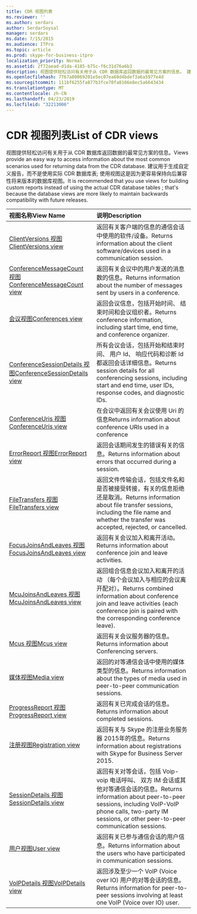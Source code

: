 ```yaml
---
title: CDR 视图列表
ms.reviewer: ''
ms.author: serdars
author: SerdarSoysal
manager: serdars
ms.date: 7/15/2015
ms.audience: ITPro
ms.topic: article
ms.prod: skype-for-business-itpro
localization_priority: Normal
ms.assetid: 2f72aead-d1da-4185-b75c-f6c31d76a6b3
description: 视图提供轻松访问有关用于从 CDR 数据库返回数据的最常见方案的信息。 建议用于生成自定义报告，而不是使用实际 CDR 数据库表; 使用视图这是因为更容易保持向后兼容性将来版本的数据库视图。
ms.openlocfilehash: 7767a80069201e5ec07ea68d4bdef3a6a5977e4d
ms.sourcegitcommit: 111bf6255fa877b3fce70fa8166e8ec5a6643434
ms.translationtype: MT
ms.contentlocale: zh-CN
ms.lasthandoff: 04/23/2019
ms.locfileid: "32213006"
---
```

# <a name="list-of-cdr-views"></a><span data-ttu-id="5b866-104">CDR 视图列表</span><span class="sxs-lookup"><span data-stu-id="5b866-104">List of CDR views</span></span>
 
<span data-ttu-id="5b866-105">视图提供轻松访问有关用于从 CDR 数据库返回数据的最常见方案的信息。</span><span class="sxs-lookup"><span data-stu-id="5b866-105">Views provide an easy way to access information about the most common scenarios used for returning data from the CDR database.</span></span> <span data-ttu-id="5b866-106">建议用于生成自定义报告，而不是使用实际 CDR 数据库表; 使用视图这是因为更容易保持向后兼容性将来版本的数据库视图。</span><span class="sxs-lookup"><span data-stu-id="5b866-106">It is recommended that you use views for building custom reports instead of using the actual CDR database tables ; that's because the database views are more likely to maintain backwards compatibility with future releases.</span></span>
  
|<span data-ttu-id="5b866-107">**视图名称**</span><span class="sxs-lookup"><span data-stu-id="5b866-107">**View Name**</span></span>|<span data-ttu-id="5b866-108">**说明**</span><span class="sxs-lookup"><span data-stu-id="5b866-108">**Description**</span></span>|
|:-----|:-----|
|[<span data-ttu-id="5b866-109">ClientVersions 视图</span><span class="sxs-lookup"><span data-stu-id="5b866-109">ClientVersions view</span></span>](clientversions-0.md) <br/> |<span data-ttu-id="5b866-110">返回有关客户端的信息的通信会话中使用的软件/设备。</span><span class="sxs-lookup"><span data-stu-id="5b866-110">Returns information about the client software/devices used in a communication session.</span></span>  <br/> |
|[<span data-ttu-id="5b866-111">ConferenceMessageCount 视图</span><span class="sxs-lookup"><span data-stu-id="5b866-111">ConferenceMessageCount view</span></span>](conferencemessagecount-0.md) <br/> |<span data-ttu-id="5b866-112">返回有关会议中的用户发送的消息数的信息。</span><span class="sxs-lookup"><span data-stu-id="5b866-112">Returns information about the number of messages sent by users in a conference.</span></span>  <br/> |
|[<span data-ttu-id="5b866-113">会议视图</span><span class="sxs-lookup"><span data-stu-id="5b866-113">Conferences view</span></span>](conferences-0.md) <br/> |<span data-ttu-id="5b866-114">返回会议信息，包括开始时间、 结束时间和会议组织者。</span><span class="sxs-lookup"><span data-stu-id="5b866-114">Returns conference information, including start time, end time, and conference organizer.</span></span>  <br/> |
|[<span data-ttu-id="5b866-115">ConferenceSessionDetails 视图</span><span class="sxs-lookup"><span data-stu-id="5b866-115">ConferenceSessionDetails view</span></span>](conferencesessiondetails.md) <br/> |<span data-ttu-id="5b866-116">所有会议会话，包括开始和结束时间、 用户 Id、 响应代码和诊断 Id 都返回会话详细信息。</span><span class="sxs-lookup"><span data-stu-id="5b866-116">Returns session details for all conferencing sessions, including start and end time, user IDs, response codes, and diagnostic IDs.</span></span>  <br/> |
|[<span data-ttu-id="5b866-117">ConferenceUris 视图</span><span class="sxs-lookup"><span data-stu-id="5b866-117">ConferenceUris view</span></span>](conferenceuris-0.md) <br/> |<span data-ttu-id="5b866-118">在会议中返回有关会议使用 Uri 的信息</span><span class="sxs-lookup"><span data-stu-id="5b866-118">Returns information about conference URIs used in a conference</span></span>  <br/> |
|[<span data-ttu-id="5b866-119">ErrorReport 视图</span><span class="sxs-lookup"><span data-stu-id="5b866-119">ErrorReport view</span></span>](errorreport-0.md) <br/> |<span data-ttu-id="5b866-120">返回会话期间发生的错误有关的信息。</span><span class="sxs-lookup"><span data-stu-id="5b866-120">Returns information about errors that occurred during a session.</span></span>  <br/> |
|[<span data-ttu-id="5b866-121">FileTransfers 视图</span><span class="sxs-lookup"><span data-stu-id="5b866-121">FileTransfers view</span></span>](filetransfers.md) <br/> |<span data-ttu-id="5b866-122">返回文件传输会话，包括文件名和是否被接受转接，有关的信息拒绝还是取消。</span><span class="sxs-lookup"><span data-stu-id="5b866-122">Returns information about file transfer sessions, including the file name and whether the transfer was accepted, rejected, or cancelled.</span></span>  <br/> |
|[<span data-ttu-id="5b866-123">FocusJoinsAndLeaves 视图</span><span class="sxs-lookup"><span data-stu-id="5b866-123">FocusJoinsAndLeaves view</span></span>](focusjoinsandleaves-0.md) <br/> |<span data-ttu-id="5b866-124">返回有关会议加入和离开活动。</span><span class="sxs-lookup"><span data-stu-id="5b866-124">Returns information about conference join and leave activities.</span></span>  <br/> |
|[<span data-ttu-id="5b866-125">McuJoinsAndLeaves 视图</span><span class="sxs-lookup"><span data-stu-id="5b866-125">McuJoinsAndLeaves view</span></span>](mcujoinsandleaves-0.md) <br/> |<span data-ttu-id="5b866-126">返回组合信息会议加入和离开的活动 （每个会议加入与相应的会议离开配对）。</span><span class="sxs-lookup"><span data-stu-id="5b866-126">Returns combined information about conference join and leave activities (each conference join is paired with the corresponding conference leave).</span></span>  <br/> |
|[<span data-ttu-id="5b866-127">Mcus 视图</span><span class="sxs-lookup"><span data-stu-id="5b866-127">Mcus view</span></span>](mcus-0.md) <br/> |<span data-ttu-id="5b866-128">返回有关会议服务器的信息。</span><span class="sxs-lookup"><span data-stu-id="5b866-128">Returns information about Conferencing servers.</span></span>  <br/> |
|[<span data-ttu-id="5b866-129">媒体视图</span><span class="sxs-lookup"><span data-stu-id="5b866-129">Media view</span></span>](media-0.md) <br/> |<span data-ttu-id="5b866-130">返回的对等通信会话中使用的媒体类型的信息。</span><span class="sxs-lookup"><span data-stu-id="5b866-130">Returns information about the types of media used in peer-to-peer communication sessions.</span></span>  <br/> |
|[<span data-ttu-id="5b866-131">ProgressReport 视图</span><span class="sxs-lookup"><span data-stu-id="5b866-131">ProgressReport view</span></span>](progressreport-0.md) <br/> |<span data-ttu-id="5b866-132">返回有关已完成会话的信息。</span><span class="sxs-lookup"><span data-stu-id="5b866-132">Returns information about completed sessions.</span></span>  <br/> |
|[<span data-ttu-id="5b866-133">注册视图</span><span class="sxs-lookup"><span data-stu-id="5b866-133">Registration view</span></span>](registration-0.md) <br/> |<span data-ttu-id="5b866-134">返回有关与 Skype 的注册业务服务器 2015年的信息。</span><span class="sxs-lookup"><span data-stu-id="5b866-134">Returns information about registrations with Skype for Business Server 2015.</span></span>  <br/> |
|[<span data-ttu-id="5b866-135">SessionDetails 视图</span><span class="sxs-lookup"><span data-stu-id="5b866-135">SessionDetails view</span></span>](sessiondetails-0.md) <br/> |<span data-ttu-id="5b866-136">返回有关对等会话，包括 Voip-voip 电话呼叫、 双方 IM 会话或其他对等通信会话的信息。</span><span class="sxs-lookup"><span data-stu-id="5b866-136">Returns information about peer-to-peer sessions, including VoIP-VoIP phone calls, two-party IM sessions, or other peer-to-peer communication sessions.</span></span>  <br/> |
|[<span data-ttu-id="5b866-137">用户视图</span><span class="sxs-lookup"><span data-stu-id="5b866-137">User view</span></span>](user.md) <br/> |<span data-ttu-id="5b866-138">返回有关已参与通信会话的用户信息。</span><span class="sxs-lookup"><span data-stu-id="5b866-138">Returns information about the users who have participated in communication sessions.</span></span>  <br/> |
|[<span data-ttu-id="5b866-139">VoIPDetails 视图</span><span class="sxs-lookup"><span data-stu-id="5b866-139">VoIPDetails view</span></span>](voipdetails.md) <br/> |<span data-ttu-id="5b866-140">返回涉及至少一个 VoIP (Voice over IO) 用户的对等会话的信息。</span><span class="sxs-lookup"><span data-stu-id="5b866-140">Returns information for peer-to-peer sessions involving at least one VoIP (Voice over IO) user.</span></span>  <br/> |
   


